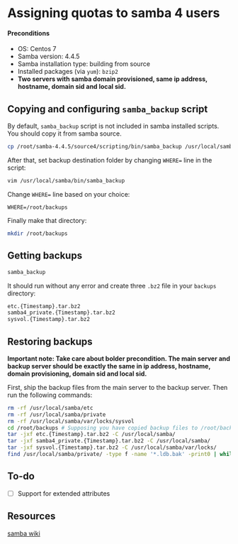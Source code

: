 Assigning quotas to samba 4 users
====


#### Preconditions
* OS: Centos 7
* Samba version: 4.4.5
* Samba installation type: building from source
* Installed packages (via `yum`): `bzip2`
* __Two servers with samba domain provisioned, same ip address, hostname, domain sid and local sid.__


Copying and configuring `samba_backup` script
----
By default, `samba_backup` script is not included in samba installed scripts. You should copy it from samba source.
```bash
cp /root/samba-4.4.5/source4/scripting/bin/samba_backup /usr/local/samba/bin/
```
After that, set backup destination folder by changing `WHERE=` line in the script:
```bash
vim /usr/local/samba/bin/samba_backup
```
Change `WHERE=` line based on your choice:
```
WHERE=/root/backups
```
Finally make that directory:
```bash
mkdir /root/backups
```


Getting backups
----
```bash
samba_backup
```
It should run without any error and create three `.bz2` file in your `backups` directory:
```bash
etc.{Timestamp}.tar.bz2
samba4_private.{Timestamp}.tar.bz2
sysvol.{Timestamp}.tar.bz2
```


Restoring backups
----
__Important note: Take care about bolder precondition. The main server and backup server should be exactly the same in ip address, hostname, domain provisioning, domain sid and local sid.__

First, ship the backup files from the main server to the backup server. Then run the following commands:
```bash
rm -rf /usr/local/samba/etc
rm -rf /usr/local/samba/private
rm -rf /usr/local/samba/var/locks/sysvol
cd /root/backups # Supposing you have copied backup files to /root/backups
tar -jxf etc.{Timestamp}.tar.bz2 -C /usr/local/samba/
tar -jxf samba4_private.{Timestamp}.tar.bz2 -C /usr/local/samba/
tar -jxf sysvol.{Timestamp}.tar.bz2 -C /usr/local/samba/var/locks/
find /usr/local/samba/private/ -type f -name '*.ldb.bak' -print0 | while read -d $'\0' f ; do mv "$f" "${f%.bak}" ; done
```


To-do
----

- [ ] Support for extended attributes


Resources
----
[samba wiki](wiki.samba.org)
